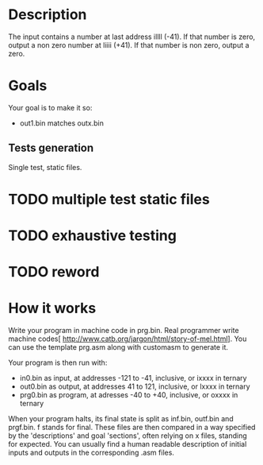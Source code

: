 # Description
The input contains a number at last address illll (-41).
If that number is zero, output a non zero number at liiii (+41).
If that number is non zero, output a zero.

# Goals
Your goal is to make it so:
- out1.bin matches outx.bin

## Tests generation
Single test, static files.
# TODO multiple test static files
# TODO exhaustive testing

# TODO reword
# How it works
Write your program in machine code in prg.bin.
Real programmer write machine codes[ http://www.catb.org/jargon/html/story-of-mel.html].
You can use the template prg.asm along with customasm to generate it.

Your program is then run with:
- in0.bin as input, at addresses -121 to -41, inclusive, or ixxxx in ternary
- out0.bin as output, at addresses 41 to 121, inclusive, or lxxxx in ternary
- prg0.bin as program, at adresses -40 to +40, inclusive, or oxxxx in ternary

When your program halts, its final state is split as inf.bin, outf.bin and prgf.bin. f stands for final.
These files are then compared in a way specified by the 'descriptions' and goal 'sections', often relying on x files, standing for expected.
You can usually find a human readable description of initial inputs and outputs in the corresponding .asm files.

